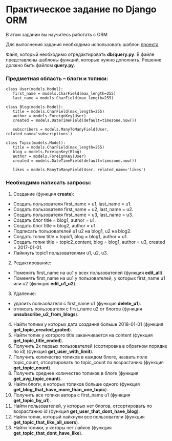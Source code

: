 # Практическое задание по Django ORM

В этом задании вы научитесь работать с ORM

Для выполнения задания необходимо использовать шаблон [проекта](https://github.com/alexopryshko/coursera_assignment_tmp)

Файл, который необходимо отредактировать **db/query.py**. В файле представлены шаблоны функций, которые нужно дополнить.
Решение должно быть файлом **query.py**. 

### Предметная область – блоги и топики:

```python3
class User(models.Model):
   first_name = models.CharField(max_length=255)
   last_name = models.CharField(max_length=255)

class Blog(models.Model):
   title = models.CharField(max_length=255)
   author = models.ForeignKey(User)
   created = models.DateTimeField(default=timezone.now())

   subscribers = models.ManyToManyField(User, related_name='subscriptions')

class Topic(models.Model):
   title = models.CharField(max_length=255)
   blog = models.ForeignKey(Blog)
   author = models.ForeignKey(User)
   created = models.DateTimeField(default=timezone.now())

   likes = models.ManyToManyField(User, related_name='likes')
```
### Необходимо написать запросы:

1. Создание (функция **create**):

- Создать пользователя first_name = u1, last_name = u1.
- Создать пользователя first_name = u2, last_name = u2.
- Создать пользователя first_name = u3, last_name = u3.
- Создать блог title = blog1, author = u1.
- Создать блог title = blog2, author = u1.
- Подписать пользователей u1 u2 на blog1, u2 на blog2.
- Создать топик title = topic1, blog = blog1, author = u1.
- Создать топик title = topic2_content, blog = blog1, author = u3, created = 2017-01-01.
- Лайкнуть topic1 пользователями u1, u2, u3.
2. Редактирование:
- Поменять first_name на uu1 у всех пользователей (функция **edit_all**).
- Поменять first_name на uu1 у пользователей, у которых first_name u1 или u2 (функция **edit_u1_u2**).
3. Удаление:
- удалить пользователя с first_name u1 (функция **delete_u1**).
- отписать пользователя с first_name u2 от блогов (функция **unsubscribe_u2_from_blogs**).
4. Найти топики у которых дата создания больше 2018-01-01 (функция **get_topic_created_grated**).
5. Найти топик у которого title заканчивается на content (функция **get_topic_title_ended**).
6. Получить 2х первых пользователей (сортировка в обратном порядке по id) (функция **get_user_with_limit**).
7. Получить количество топиков в каждом блоге, назвать поле topic_count, отсортировать по topic_count по возрастанию 
  (функция **get_topic_count**).
8. Получить среднее количество топиков в блоге (функция **get_avg_topic_count**).
9. Найти блоги, в которых топиков больше одного (функция **get_blog_that_have_more_than_one_topic**).
10. Получить все топики автора с first_name u1 (функция **get_topic_by_u1**).
11. Найти пользователей, у которых нет блогов, отсортировать по возрастанию id (функция 
    **get_user_that_dont_have_blog**).
12. Найти топик, который лайкнули все пользователи (функция **get_topic_that_like_all_users**).
13. Найти топики, у которы нет лайков (функция **get_topic_that_dont_have_like**).